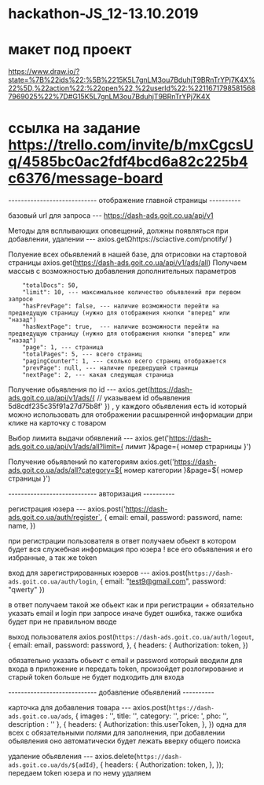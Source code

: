 # hackathon-JS_12-13.10.2019

# макет под проект 
https://www.draw.io/?state=%7B%22ids%22:%5B%2215K5L7gnLM3ou7BduhjT9BRnTrYPj7K4X%22%5D,%22action%22:%22open%22,%22userId%22:%22116717985815687969025%22%7D#G15K5L7gnLM3ou7BduhjT9BRnTrYPj7K4X

# ссылка на задание https://trello.com/invite/b/mxCgcsUq/4585bc0ac2fdf4bcd6a82c225b4c6376/message-board

---------------------------- отображение главной страницы ----------

базовый url для запроса --- https://dash-ads.goit.co.ua/api/v1

Методы для всплывающих оповещений, должны появляться при добавлении, удалении --- axios.getΩhttps://sciactive.com/pnotify/ )

Полуение всех обьявлений в нашей базе, для отрисовки на стартовой страницы axios.get(https://dash-ads.goit.co.ua/api/v1/ads/all)
Получаем массыв с возможностью добавления дополнительных параметров 

        "totalDocs": 50,
        "limit": 10, --- максимальное количество объявлений при первом запросе 
        "hasPrevPage": false, --- наличие возможности перейти на предведущую страницу (нужно для отображения кнопки "вперед" или "назад")
        "hasNextPage": true,  --- наличие возможности перейти на предведущую страницу (нужно для отображения кнопки "вперед" или "назад")
        "page": 1, --- страница 
        "totalPages": 5, --- всего страниц 
        "pagingCounter": 1, --- сколько всего страниц отображается 
        "prevPage": null, --- наличие предведущей страницы 
        "nextPage": 2, --- какая следующая страница
        
Получение обьявления по  id --- axios.get(https://dash-ads.goit.co.ua/api/v1/ads/{ // указываем id обьявления 5d8cdf235c35f91a27d75b8f' }) , у каждого обьявления есть id который можно использовать для отображении расшыренной информации дпри клике на карточку с товаром 

Выбор лимита выдачи обявлений --- axios.get('https://dash-ads.goit.co.ua/api/v1/ads/all?limit={ лимит }&page={ номер страрницы  }')

Получение обьявлений по категориям axios.get('https://dash-ads.goit.co.ua/ads/all?category=${ номер категории }&page=${ номер страницы }')


---------------------------- авторизация  ----------

регистрация юзера --- axios.post('https://dash-ads.goit.co.ua/auth/register`, {
      email: email,
      password: password,
      name: name,
    })

при регистрации пользователя в ответ получаем обьект в котором будет вся служебная информация про юзера ! все его обьявления и его избранные, а так же token



вход для зарегистрированных юзеров --- axios.post(`https://dash-ads.goit.co.ua/auth/login`, {
    email: "test9@gmail.com",
    password: "qwerty"
})

в ответ получаем такой же обьект как и при регистрации + обязательно указать email и login при запросе иначе будет ошибка, также ошибка будет при не правильном вводе 

выход пользователя axios.post(`https://dash-ads.goit.co.ua/auth/logout`, 
    { email: email,
      password: password,
    }, {
      headers: {
      Authorization: token,
        })

обязательно указать обьект с email и password который вводили для входа в приложение и передать token, произойдет розлогирование
и старый token больше не будет подходить для входа


---------------------------- добавление обьявлений  ----------


карточка для добавления товара ---  axios.post(`https://dash-ads.goit.co.ua/ads`, {
    images : '',
    title: '',
    category: '',
    price: ',
    pho: '',
    description : ''
    }, {
        headers: {
          Authorization: this.userToken,
        },
      })  одна для всех с обязательными полями для заполнения, при добавлении обьявления оно автоматически будет лежать вверху общего поиска


удаление обьявления --- axios.delete(`https://dash-ads.goit.co.ua/ds/${adId}`, {
        headers: {
          Authorization: token,
        },
      });
передаем token юзера и по нему удаляем 
